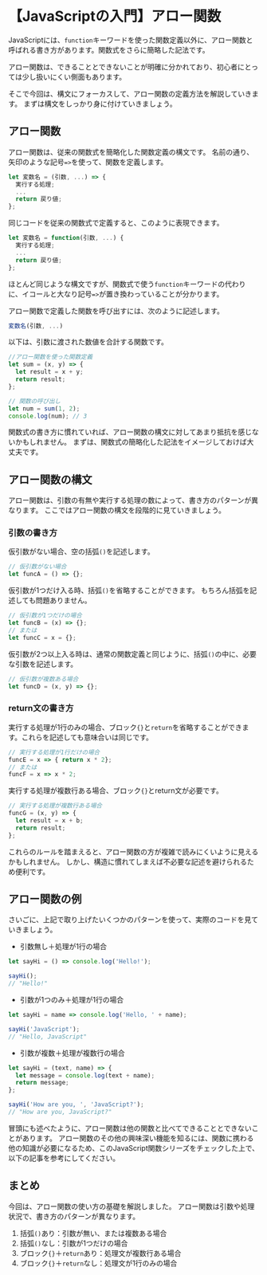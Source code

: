 # 【JavaScriptの入門】アロー関数

JavaScriptには、```function```キーワードを使った関数定義以外に、アロー関数と呼ばれる書き方があります。関数式をさらに簡略した記法です。

アロー関数は、できることとできないことが明確に分かれており、初心者にとっては少し扱いにくい側面もあります。

そこで今回は、構文にフォーカスして、アロー関数の定義方法を解説していきます。
まずは構文をしっかり身に付けていきましょう。

## アロー関数
アロー関数は、従来の関数式を簡略化した関数定義の構文です。
名前の通り、矢印のような記号```=>```を使って、関数を定義します。

```javascript
let 変数名 = (引数, ...) => {
  実行する処理;
  ...
  return 戻り値;
};
```

同じコードを従来の関数式で定義すると、このように表現できます。
```javascript
let 変数名 = function(引数, ...) {
  実行する処理;
  ...
  return 戻り値;
};
```

ほとんど同じような構文ですが、関数式で使う```function```キーワードの代わりに、イコールと大なり記号```=>```が置き換わっていることが分かります。

アロー関数で定義した関数を呼び出すには、次のように記述します。
```javascript
変数名(引数, ...)
```

以下は、引数に渡された数値を合計する関数です。
```javascript
//アロー関数を使った関数定義
let sum = (x, y) => { 
  let result = x + y;
  return result;
};

// 関数の呼び出し
let num = sum(1, 2);
console.log(num); // 3
```

関数式の書き方に慣れていれば、アロー関数の構文に対してあまり抵抗を感じないかもしれません。
まずは、関数式の簡略化した記法をイメージしておけば大丈夫です。

## アロー関数の構文
アロー関数は、引数の有無や実行する処理の数によって、書き方のパターンが異なります。
ここではアロー関数の構文を段階的に見ていきましょう。

### 引数の書き方
仮引数がない場合、空の括弧```()```を記述します。
```javascript
// 仮引数がない場合
let funcA = () => {};
```

仮引数が1つだけ入る時、括弧```()```を省略することができます。
もちろん括弧を記述しても問題ありません。
```javascript
// 仮引数が1つだけの場合
let funcB = (x) => {};
// または
let funcC = x = {};
```

仮引数が2つ以上入る時は、通常の関数定義と同じように、括弧```()```の中に、必要な引数を記述します。
```javascript
// 仮引数が複数ある場合
let funcD = (x, y) => {};
```

### return文の書き方
実行する処理が1行のみの場合、ブロック```{}```と```return```を省略することができます。これらを記述しても意味合いは同じです。
```javascript
// 実行する処理が1行だけの場合
funcE = x => { return x * 2};
// または
funcF = x => x * 2;
```

実行する処理が複数行ある場合、ブロック```{}```とreturn文が必要です。
```javascript
// 実行する処理が複数行ある場合
funcG = (x, y) => { 
  let result = x + b;
  return result; 
};
```

これらのルールを踏まえると、アロー関数の方が複雑で読みにくいように見えるかもしれません。
しかし、構造に慣れてしまえば不必要な記述を避けられるため便利です。

## アロー関数の例
さいごに、上記で取り上げたいくつかのパターンを使って、実際のコードを見ていきましょう。

* 引数無し＋処理が1行の場合
```javascript
let sayHi = () => console.log('Hello!');

sayHi(); 
// "Hello!"
```

* 引数が1つのみ＋処理が1行の場合
```javascript
let sayHi = name => console.log('Hello, ' + name);

sayHi('JavaScript'); 
// "Hello, JavaScript"
```

* 引数が複数＋処理が複数行の場合
```javascript
let sayHi = (text, name) => {
  let message = console.log(text + name);
  return message;
};

sayHi('How are you, ', 'JavaScript?');
// "How are you, JavaScript?"
```

冒頭にも述べたように、アロー関数は他の関数と比べてできることとできないことがあります。
アロー関数のその他の興味深い機能を知るには、関数に携わる他の知識が必要になるため、このJavaScript関数シリーズをチェックした上で、以下の記事を参考にしてください。
<a clink src="https://tcd-theme.com/2021/06/javascript-function2.html"></a>

## まとめ
今回は、アロー関数の使い方の基礎を解説しました。
アロー関数は引数や処理状況で、書き方のパターンが異なります。

1. 括弧```()```あり：引数が無い、または複数ある場合
2. 括弧```()```なし：引数が1つだけの場合
3. ブロック```{}```＋```return```あり：処理文が複数行ある場合
4. ブロック```{}```＋```return```なし：処理文が1行のみの場合




